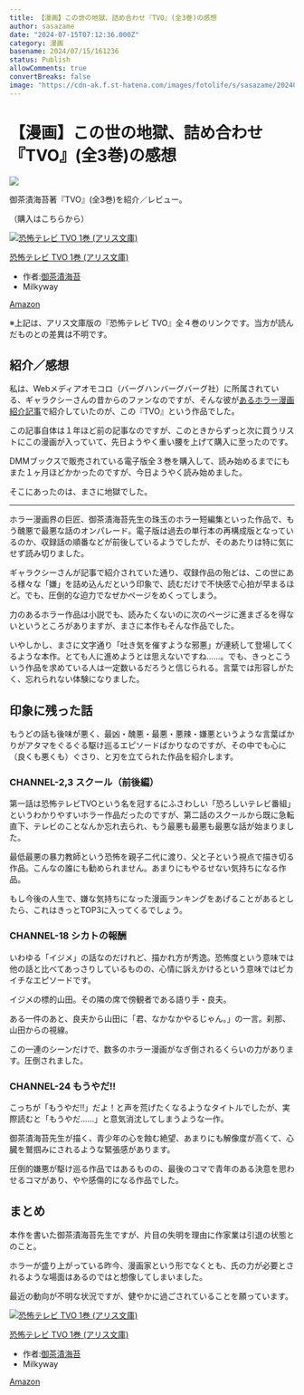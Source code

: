```yaml
---
title: 【漫画】この世の地獄、詰め合わせ『TVO』(全3巻)の感想
author: sasazame
date: "2024-07-15T07:12:36.000Z"
category: 漫画
basename: 2024/07/15/161236
status: Publish
allowComments: true
convertBreaks: false
image: "https://cdn-ak.f.st-hatena.com/images/fotolife/s/sasazame/20240715/20240715161111.png"
---
```

# 【漫画】この世の地獄、詰め合わせ『TVO』(全3巻)の感想

![](https://cdn-ak.f.st-hatena.com/images/fotolife/s/sasazame/20240715/20240715161111.png)

御茶漬海苔著『TVO』(全3巻)を紹介／レビュー。

（購入はこちらから）  

[![恐怖テレビ TVO 1巻 (アリス文庫)](https://m.media-amazon.com/images/I/61crO2rfW4L._SL500_.jpg "恐怖テレビ TVO 1巻 (アリス文庫)")](https://www.amazon.co.jp/dp/B01B7OOA1W?tag=mochig08-22&linkCode=ogi&th=1&psc=1)

[恐怖テレビ TVO 1巻 (アリス文庫)](https://www.amazon.co.jp/dp/B01B7OOA1W?tag=mochig08-22&linkCode=ogi&th=1&psc=1)

-   作者:[御茶漬海苔](https://d.hatena.ne.jp/keyword/%B8%E6%C3%E3%C4%D2%B3%A4%C2%DD)
-   Milkyway

[Amazon](https://www.amazon.co.jp/dp/B01B7OOA1W?tag=mochig08-22&linkCode=ogi&th=1&psc=1)

※上記は、アリス文庫版の『恐怖テレビ TVO』全４巻のリンクです。当方が読んだものとの差異は不明です。

<!-- Extended Body -->

## 紹介／感想

私は、Webメディアオモコロ（バーグハンバーグバーグ社）に所属されている、ギャラクシーさんの昔からのファンなのですが、そんな彼が[あるホラー漫画紹介記事](https://omocoro.jp/bros/kiji/411570/#gala)で紹介していたのが、この『TVO』という作品でした。

この記事自体は１年ほど前の記事なのですが、このときからずっと次に買うリストにこの漫画が入っていて、先日ようやく重い腰を上げて購入に至ったのです。

DMMブックスで販売されている電子版全３巻を購入して、読み始めるまでにもまた１ヶ月ほどかかったのですが、今日ようやく読み始めました。

そこにあったのは、まさに地獄でした。

* * *

ホラー漫画界の巨匠、御茶漬海苔先生の珠玉のホラー短編集といった作品で、もう醜悪で最悪な話のオンパレード。電子版は過去の単行本の再構成版となっているのか、収録話の順番などが前後しているようでしたが、そのあたりは特に気にせず読み切りました。

ギャラクシーさんが記事で紹介されていた通り、収録作品の殆どは、この世にある様々な「嫌」を詰め込んだという印象で、読むだけで不快感で心拍が早まるほど。でも、圧倒的な迫力でなぜかページをめくってしまう。

力のあるホラー作品は小説でも、読みたくないのに次のページに進まざるを得ないというところがありますが、まさに本作もそんな作品でした。

いやしかし、まさに文字通り「吐き気を催すような邪悪」が連続して登場してくるような本作。とても人に進めようとは思えないですね……。でも、きっとこういう作品を求めている人は一定数いるだろうと信じられる。言葉では形容しがたく、忘れられない体験になりました。

## 印象に残った話

もうどの話も後味が悪く、最凶・醜悪・最悪・悪辣・嫌悪というような言葉ばかりがアタマをぐるぐる駆け巡るエピソードばかりなのですが、その中でも心に（良くも悪くも）ぐさり、と刃を立てられた作品を紹介します。

### CHANNEL-2,3 スクール（前後編）

第一話は恐怖テレビTVOという名を冠するにふさわしい「恐ろしいテレビ番組」というわかりやすいホラー作品だったのですが、第二話のスクールから既に急転直下、テレビのことなんか忘れ去られ、もう最悪も最悪も最悪な話が始まりました。

最低最悪の暴力教師という恐怖を親子二代に渡り、父と子という視点で描き切る作品。こんなの誰にも勧められません。あまりにもやるせない気持ちになる作品。

もし今後の人生で、嫌な気持ちになった漫画ランキングをあげることがあるとしたら、これはきっとTOP3に入ってくるでしょう。

### CHANNEL-18 シカトの報酬

いわゆる「イジメ」の話なのだけれど、描かれ方が秀逸。恐怖度という意味では他の話と比べてあっさりしているものの、心情に訴えかけるという意味ではピカイチなエピソードです。

イジメの標的山田。その隣の席で傍観者である語り手・良夫。

ある一件のあと、良夫から山田に「君、なかなかやるじゃん。」の一言。刹那、山田からの視線。

この一連のシーンだけで、数多のホラー漫画がなぎ倒されるくらいの力があります。圧倒されました。

### CHANNEL-24 もうやだ‼️

こっちが「もうやだ‼️」だよ！と声を荒げたくなるようなタイトルでしたが、実際読むと「もうやだ……」と意気消沈してしまうような一作。

御茶漬海苔先生が描く、青少年の心を蝕む絶望、あまりにも解像度が高くて、心臓を鷲掴みにされるような緊張感があります。

圧倒的嫌悪が駆け巡る作品ではあるものの、最後のコマで青年のある決意を思わせるコマがあり、やや感傷的になる作品でした。

## まとめ

本作を書いた御茶漬海苔先生ですが、片目の失明を理由に作家業は引退の状態とのこと。

ホラーが盛り上がっている昨今、漫画家という形でなくとも、氏の力が必要とされるような場面はあるのではと想像してしまいました。

最近の動向が不明な状況ですが、健やかに過ごされていることを願っています。

[![恐怖テレビ TVO 1巻 (アリス文庫)](https://m.media-amazon.com/images/I/61crO2rfW4L._SL500_.jpg "恐怖テレビ TVO 1巻 (アリス文庫)")](https://www.amazon.co.jp/dp/B01B7OOA1W?tag=mochig08-22&linkCode=ogi&th=1&psc=1)

[恐怖テレビ TVO 1巻 (アリス文庫)](https://www.amazon.co.jp/dp/B01B7OOA1W?tag=mochig08-22&linkCode=ogi&th=1&psc=1)

-   作者:[御茶漬海苔](https://d.hatena.ne.jp/keyword/%B8%E6%C3%E3%C4%D2%B3%A4%C2%DD)
-   Milkyway

[Amazon](https://www.amazon.co.jp/dp/B01B7OOA1W?tag=mochig08-22&linkCode=ogi&th=1&psc=1)